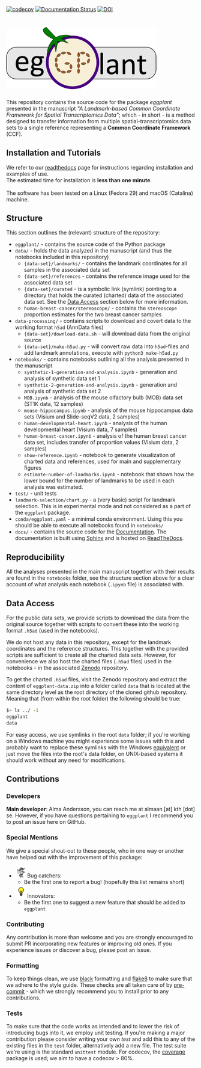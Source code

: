 [![codecov](https://codecov.io/gh/almaan/eggplant/branch/publish/graph/badge.svg?token=NFJWGVK56D)](https://codecov.io/gh/almaan/eggplant)
[![Documentation Status](https://readthedocs.org/projects/spatial-eggplant/badge/?version=latest)](https://spatial-eggplant.readthedocs.io/en/latest/?badge=latest)
[![DOI](https://zenodo.org/badge/DOI/10.5281/zenodo.5659105.svg)](https://doi.org/10.5281/zenodo.5659105)



# <img src="images/logo.png" width=400px> 

This repository contains the source code for the package *eggplant* presented in
the manuscript *"A Landmark-based Common Coordinate Framework for Spatial
Transcriptomics Data"*; which - in short - is a method designed to transfer
information from multiple spatial-transcriptomics data sets to a single
reference representing a **Common Coordinate Framework** (CCF).

##  Installation and Tutorials
We refer to our <a href="https://spatial-eggplant.readthedocs.io/en/latest/install.html">readthedocs</a> page for instructions regarding installation and examples of use.
<br>
The estimated time for installation is **less than one minute**.<br>
<br>
The software has been tested on a Linux (Fedora 29) and macOS (Catalina) machine.

## Structure
This section outlines the (relevant) structure of the repository:
- `eggplant/` - contains the source code of the Python package
- `data/` - holds the data analyzed in the manuscript (and thus the notebooks included in this repository)
  - `{data-set}/landmarks/` - contains the landmark coordinates for all samples in the associated data set
  - `{data-set}/references` - contains the reference image used for the associated data set
  - `{data-set}/curated` - is a symbolic link (symlink) pointing to a directory that holds the curated (charted) data of the associated data set. See the [Data Access](#data-access) section below for more information.
  - `human-breast-cancer/stereoscope/` - contains the `stereoscope` proportion estimates for the two breast cancer samples
- `data-processing/` - contains scripts to download and covert data to the working format `h5ad` (AnnData files)
  - `{data-set}/download-data.sh` - will download data from the original source
  - `{data-set}/make-h5ad.py` - will convert raw data into `h5ad`-files and add landmark annotations, execute with `python3 make-h5ad.py`
- `notebooks/` - contains notebooks outlining all the analysis presented in the manuscript
  - `synthetic-1-generation-and-analysis.ipynb` - generation and analysis of synthetic data set 1
  - `synthetic-2-generation-and-analysis.ipynb` - generation and analysis of synthetic data set 2
  - `MOB.ipynb` - analysis of the mouse olfactory bulb (MOB) data set (ST1K data, 12 samples)
  - `mouse-hippocampus.ipynb` - analysis of the mouse hippocampus data sets (Visium and Slide-seqV2 data, 2 samples)
  - `human-developmental-heart.ipynb` - analysis of the human developmental heart (Visium data, 7 samples)
  - `human-breast-cancer.ipynb` - analysis of the human breast cancer data set, includes transfer of proportion values (Visium data, 2 samples)
  - `show-reference.ipynb` - notebook to generate visualization of charted data and references, used for main and supplementary figures
  - `estimate-number-of-landmarks.ipynb` - notebook that shows how the lower bound for the number of landmarks to be used in each analysis was estimated.
- `test/` - unit tests
- `landmark-selection/chart.py` - a (very basic) script for landmark selection. This is in experimental mode and not considered as a part of the `eggplant` package.
- `conda/eggplant.yaml` - a minimal conda environment. Using this you should be able to execute all notebooks found in `notebooks/`
- `docs/`  - contains the source code for the [Documentation](https://spatial-eggplant.readthedocs.io/en/latest/). The documentation is built using [Sphinx](https://www.sphinx-doc.org/en/master/) and is hosted on [ReadTheDocs](https://readthedocs.org/).

## Reproducibility
All the analyses presented in the main manuscript together with their results are found in the `notebooks`
folder, see the structure section above for a clear account of what analysis
each notebook (`.ipynb` file) is associated with.

## Data Access
For the public data sets, we provide scripts to download the data from the
original source together with scripts to convert these into the working format
`.h5ad` (used in the notebooks). 

We do not host any data in this repository, except for the landmark coordinates
and the reference structures. This together with the provided scripts are
sufficient to create all the charted data sets. However, for convenience we also
host the charted files (`.h5ad` files) used in the notebooks - in the associated
[Zenodo](https://doi.org/10.5281/zenodo.5659093) repository.

To get the charted `.h5ad` files, visit the Zenodo repository and extract the
content of `eggplant-data.zip` into a folder called `data` that is located at
the same directory level as the root directory of the cloned github repository.
Meaning that (from within the root folder) the following should be true:

```sh
$> ls ../ -1
eggplant
data
```

For easy access, we use symlinks in the root `data` folder; if you're working on
a Windows machine you might experience some issues with this and probably want
to replace these symlinks with the Windows
[equivalent](https://www.howtogeek.com/howto/16226/complete-guide-to-symbolic-links-symlinks-on-windows-or-linux/)
or just move the files into the root's data folder, on UNIX-based systems it
should work without any need for modifications.


## Contributions
### Developers
**Main developer**: Alma Andersson, you can reach me at almaan [at] kth [dot] se. However, if you have questions pertaining to `eggplant` I recommend you to post an issue here on GitHub.
### Special Mentions
We give a special shout-out to these people, who in one way or another have helped out with the improvement of this package:<br>
- <img src="images/bugcatcher.png" width=32px>Bug catchers:
  - Be the first one to report a bug! (hopefully this list remains short)
- <img src="images/innovator.jpg" width=32px>Innovators:
  - Be the first one to suggest a new feature that should be added to `eggplant`

### Contributing
Any contribution is more than welcome and you are strongly encouraged to submit
PR incorporating new features or improving old ones. If you experience issues or
discover a bug, please post an issue.

### Formatting
To keep things clean, we use [black](https://github.com/psf/black) formatting
and [flake8](https://flake8.pycqa.org/en/latest/) to make sure that we adhere to
the style guide. These checks are all taken care of by
[pre-commit](https://pre-commit.com/) - which we strongly recommend you to
install prior to any contributions.
### Tests
To make sure that the code works as intended and to lower the risk of
introducing bugs into it, we employ unit testing. If you're making a major
contribution please consider writing your own *test* and add this to any of the
existing files in the `test` folder, alternatively add a new file. The test
suite we're using is the standard `unittest` module. For codecov, the
[coverage](https://coverage.readthedocs.io/en/6.1.1/) package is used; we aim to
have a codecov > 80%.
